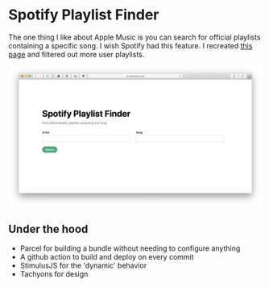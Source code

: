 # Spotify Playlist Finder

The one thing I like about Apple Music is you can search for official playlists containing a specific song. I wish Spotify had this feature. I recreated [this page](https://kevinareed.com/spotify-playlist-finder/) and filtered out more user playlists.

![Screenshot from Page](screenshot.png)

## Under the hood

- Parcel for building a bundle without needing to configure anything
- A github action to build and deploy on every commit
- StimulusJS for the 'dynamic' behavior
- Tachyons for design
